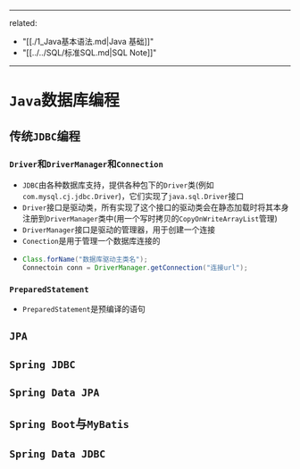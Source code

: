 
---
related:
  - "[[./1_Java基本语法.md|Java 基础]]"
  - "[[../../SQL/标准SQL.md|SQL Note]]"
---

# `Java`数据库编程

## 传统`JDBC`编程

### `Driver`和`DriverManager`和`Connection`

- `JDBC`由各种数据库支持，提供各种包下的`Driver`类(例如`com.mysql.cj.jdbc.Driver`)，它们实现了`java.sql.Driver`接口
- `Driver`接口是驱动类，所有实现了这个接口的驱动类会在静态加载时将其本身注册到`DriverManager`类中(用一个写时拷贝的`CopyOnWriteArrayList`管理)
- `DriverManager`接口是驱动的管理器，用于创建一个连接
- `Conection`是用于管理一个数据库连接的
- ```java
  Class.forName("数据库驱动主类名");
  Connectoin conn = DriverManager.getConnection("连接url");
  ```

### `PreparedStatement`

- `PreparedStatement`是预编译的语句

## `JPA`

## `Spring JDBC`

## `Spring Data JPA`

## `Spring Boot`与`MyBatis`

## `Spring Data JDBC`